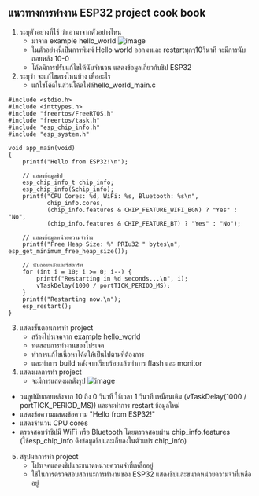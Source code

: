## แนวทางการทำงาน ESP32 project cook book
1. ระบุตัวอย่างที่ใช้ ว่าเอามาจากตัวอย่างไหน
   - มาจาก example hello_world
    ![image](https://github.com/user-attachments/assets/5c7aa610-179b-4f41-bd2f-48ac7fcab965)
   - ในตัวอย่างนี้เป็นการพิมพ์ Hello world ออกมาและ restartทุกๆ10วินาที จะมีการนับ ถอยหลัง 10-0
   - โค้ดมีการปรับแก้ไขให้นับจำนวน แสดงข้อมูลเกี่ยวกับชิป ESP32 
2. ระบุว่า จะแก้ไขตรงไหนบ้าง เพื่ออะไร
   - แก้ไขโค้ดในส่วนโค้ดไฟล์hello_world_main.c
```
#include <stdio.h>
#include <inttypes.h>
#include "freertos/FreeRTOS.h"
#include "freertos/task.h"
#include "esp_chip_info.h"
#include "esp_system.h"

void app_main(void)
{
    printf("Hello from ESP32!\n");

    // แสดงข้อมูลชิป
    esp_chip_info_t chip_info;
    esp_chip_info(&chip_info);
    printf("CPU Cores: %d, WiFi: %s, Bluetooth: %s\n", 
           chip_info.cores,
           (chip_info.features & CHIP_FEATURE_WIFI_BGN) ? "Yes" : "No",
           (chip_info.features & CHIP_FEATURE_BT) ? "Yes" : "No");

    // แสดงข้อมูลหน่วยความจำว่าง
    printf("Free Heap Size: %" PRIu32 " bytes\n", esp_get_minimum_free_heap_size());

    // นับถอยหลังและรีสตาร์ท
    for (int i = 10; i >= 0; i--) {
        printf("Restarting in %d seconds...\n", i);
        vTaskDelay(1000 / portTICK_PERIOD_MS);
    }
    printf("Restarting now.\n");
    esp_restart();
}

```
3. แสดงขั้นตอนการทำ project
   - สร้างโปรเจคจาก example   hello_world
   - ทดสอบการทำงานของโปรเจค
   - ทำการแก้ไขเนื้อหาโค้ดให้เป็นไปตามที่ต้องการ
   - และทำการ build หลังจากเรียบร้อยแล้วทำการ flash และ monitor
4. แสดงผลการทำ project
   - จะมีการแสดงผลดังรูป
     ![image](https://github.com/user-attachments/assets/6b5711fc-392e-4e10-832e-e10c24243937)
* วนลูปนับถอยหลังจาก 10 ถึง 0 วินาที ใช้เวลา 1 วินาที เหมือนเดิม (vTaskDelay(1000 / portTICK_PERIOD_MS))
และจะทำการ restart ข้อมูลใหม่
* แสดงข้อความแสดงข้อความ "Hello from ESP32!"
* แสดงจำนวน CPU cores
* ตรวจสอบว่าชิปมี WiFi หรือ Bluetooth โดยตรวจสอบผ่าน chip_info.features
(ใช้esp_chip_info ดึงข้อมูลชิปและเก็บลงในตัวแปร chip_info)
5. สรุปผลการทำ project
   - โปรเจคแสดงชิปและขนาดหน่วยความจำที่เหลืออยู่
   - ใช้ในการตรวจสอบสถานะการทำงานของ ESP32 แสดงชิปและขนาดหน่วยความจำที่เหลืออยู่ 

